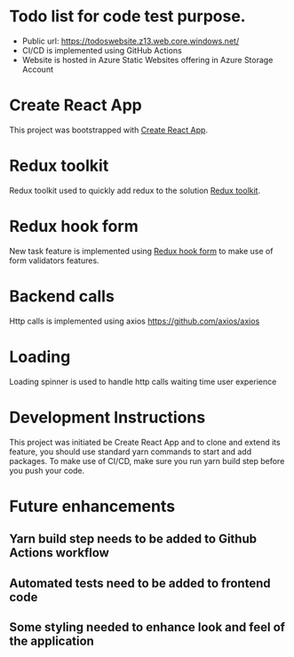 # Todo list for code test purpose.
- Public url: https://todoswebsite.z13.web.core.windows.net/
- CI/CD is implemented using GitHub Actions
- Website is hosted in Azure Static Websites offering in Azure Storage Account

# Create React App

This project was bootstrapped with [Create React App](https://github.com/facebook/create-react-app).


# Redux toolkit

Redux toolkit used to quickly add redux to the solution [Redux toolkit](https://redux-toolkit.js.org/).


# Redux hook form

New task feature is implemented using [Redux hook form](https://react-hook-form.com/) to make use of form validators features.

# Backend calls
Http calls is implemented using axios https://github.com/axios/axios

# Loading
Loading spinner is used to handle http calls waiting time user experience

# Development Instructions
This project was initiated be Create React App and to clone and extend its feature, you should use standard yarn commands to start and add packages.
To make use of CI/CD, make sure you run yarn build step before you push your code.

# Future enhancements
## Yarn build step needs to be added to Github Actions workflow
## Automated tests need to be added to frontend code
## Some styling needed to enhance look and feel of the application